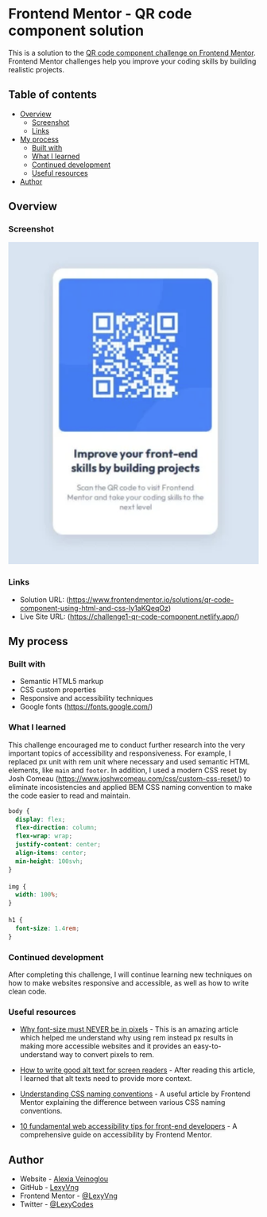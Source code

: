 # Frontend Mentor - QR code component solution

This is a solution to the [QR code component challenge on Frontend Mentor](https://www.frontendmentor.io/challenges/qr-code-component-iux_sIO_H). Frontend Mentor challenges help you improve your coding skills by building realistic projects.

## Table of contents

- [Overview](#overview)
  - [Screenshot](#screenshot)
  - [Links](#links)
- [My process](#my-process)
  - [Built with](#built-with)
  - [What I learned](#what-i-learned)
  - [Continued development](#continued-development)
  - [Useful resources](#useful-resources)
- [Author](#author)

## Overview

### Screenshot

![](./images/qr-code-screenshot.png)

### Links

- Solution URL: (https://www.frontendmentor.io/solutions/qr-code-component-using-html-and-css-ly1aKQeqOz)
- Live Site URL: (https://challenge1-qr-code-component.netlify.app/)

## My process

### Built with

- Semantic HTML5 markup
- CSS custom properties
- Responsive and accessibility techniques
- Google fonts (https://fonts.google.com/)

### What I learned

This challenge encouraged me to conduct further research into the very important topics of accessibility and responsiveness. For example, I replaced px unit with rem unit where necessary and used semantic HTML elements, like `main` and `footer`. In addition, I used a modern CSS reset by Josh Comeau (https://www.joshwcomeau.com/css/custom-css-reset/) to eliminate incosistencies and applied BEM CSS naming convention to make the code easier to read and maintain.

```css
body {
  display: flex;
  flex-direction: column;
  flex-wrap: wrap;
  justify-content: center;
  align-items: center;
  min-height: 100svh;
}

img {
  width: 100%;
}

h1 {
  font-size: 1.4rem;
}
```

### Continued development

After completing this challenge, I will continue learning new techniques on how to make websites responsive and accessible, as well as how to write clean code.

### Useful resources

- [Why font-size must NEVER be in pixels](https://fedmentor.dev/posts/font-size-px/) - This is an amazing article which helped me understand why using rem instead px results in making more accessible websites and it provides an easy-to-understand way to convert pixels to rem.

- [How to write good alt text for screen readers](https://www.craigabbott.co.uk/blog/how-to-write-good-alt-text-for-screen-readers/) - After reading this article, I learned that alt texts need to provide more context.

- [Understanding CSS naming conventions](https://www.frontendmentor.io/articles/understanding-css-naming-conventions-bem-oocss-smacss-and-suit-css-V6ZZUYs1xz) - A useful article by Frontend Mentor explaining the difference between various CSS naming conventions.

- [10 fundamental web accessibility tips for front-end developers](https://www.frontendmentor.io/articles/10-fundamental-web-accessibility-tips-for-frontend-developers-rUurADGxCt#the-importance-of-web-accessibility) - A comprehensive guide on accessibility by Frontend Mentor.

## Author

- Website - [Alexia Veinoglou](https://alexiaveinoglou-myportfolio.netlify.app/)
- GitHub - [LexyVng](https://github.com/LexyVng)
- Frontend Mentor - [@LexyVng](https://www.frontendmentor.io/profile/LexyVng)
- Twitter - [@LexyCodes](https://x.com/LexyCodes)
